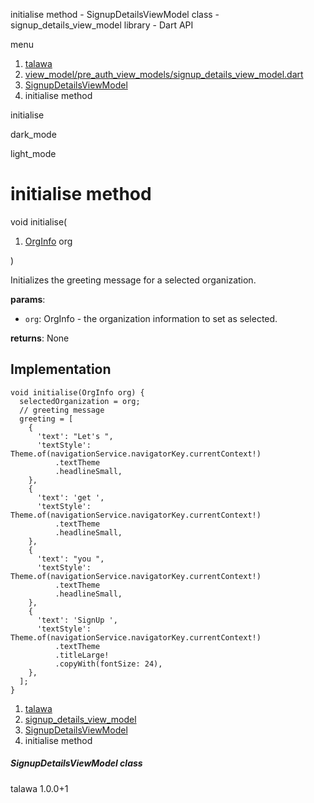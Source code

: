 




initialise method - SignupDetailsViewModel class - signup\_details\_view\_model library - Dart API







menu

1. [talawa](../../index.html)
2. [view\_model/pre\_auth\_view\_models/signup\_details\_view\_model.dart](../../view_model_pre_auth_view_models_signup_details_view_model/view_model_pre_auth_view_models_signup_details_view_model-library.html)
3. [SignupDetailsViewModel](../../view_model_pre_auth_view_models_signup_details_view_model/SignupDetailsViewModel-class.html)
4. initialise method

initialise


dark\_mode

light\_mode




# initialise method


void
initialise(

1. [OrgInfo](../../models_organization_org_info/OrgInfo-class.html) org

)

Initializes the greeting message for a selected organization.

**params**:

* `org`: OrgInfo - the organization information to set as selected.

**returns**:
None


## Implementation

```
void initialise(OrgInfo org) {
  selectedOrganization = org;
  // greeting message
  greeting = [
    {
      'text': "Let's ",
      'textStyle': Theme.of(navigationService.navigatorKey.currentContext!)
          .textTheme
          .headlineSmall,
    },
    {
      'text': 'get ',
      'textStyle': Theme.of(navigationService.navigatorKey.currentContext!)
          .textTheme
          .headlineSmall,
    },
    {
      'text': "you ",
      'textStyle': Theme.of(navigationService.navigatorKey.currentContext!)
          .textTheme
          .headlineSmall,
    },
    {
      'text': 'SignUp ',
      'textStyle': Theme.of(navigationService.navigatorKey.currentContext!)
          .textTheme
          .titleLarge!
          .copyWith(fontSize: 24),
    },
  ];
}
```

 


1. [talawa](../../index.html)
2. [signup\_details\_view\_model](../../view_model_pre_auth_view_models_signup_details_view_model/view_model_pre_auth_view_models_signup_details_view_model-library.html)
3. [SignupDetailsViewModel](../../view_model_pre_auth_view_models_signup_details_view_model/SignupDetailsViewModel-class.html)
4. initialise method

##### SignupDetailsViewModel class





talawa
1.0.0+1






